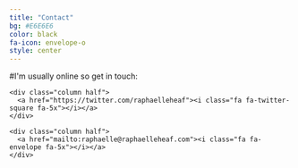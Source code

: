 ```yaml
---
title: "Contact"
bg: #E6E6E6
color: black
fa-icon: envelope-o
style: center
---
```


#I'm usually online so get in touch:

<div class="container">
  <div class="row">

    <div class="column half">
      <a href="https://twitter.com/raphaelleheaf"><i class="fa fa-twitter-square fa-5x"></i></a>
    </div>

    <div class="column half">
      <a href="mailto:raphaelle@raphaelleheaf.com"><i class="fa fa-envelope fa-5x"></i></a>
    </div>

  </div>
</div>
